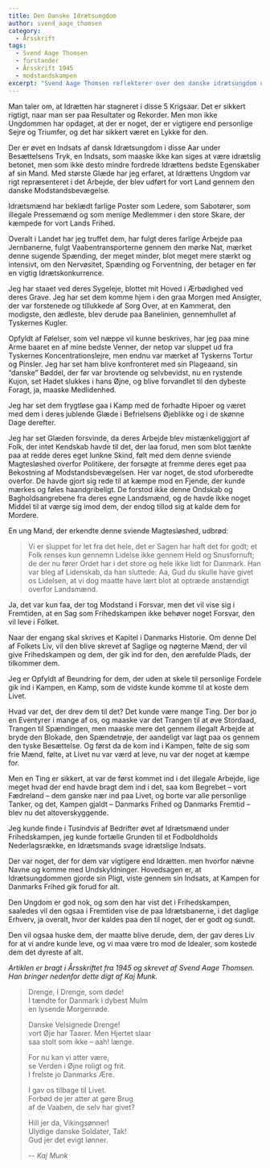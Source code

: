 ```yaml
---
title: Den Danske Idrætsungdom
author: svend_aage_thomsen
category:
  - Årsskrift
tags:
  - Svend Aage Thomsen
  - forstander
  - Årsskrift 1945
  - modstandskampen
excerpt: "Svend Aage Thomsen reflekterer over den danske idrætsungdom under krigen."
---
```


Man taler om, at Idrætten har stagneret i disse 5 Krigsaar. Det er sikkert rigtigt, naar man ser paa Resultater og Rekorder. Men mon ikke Ungdommen har opdaget, at der er noget, der er vigtigere end personlige Sejre og Triumfer, og det har sikkert været en Lykke for den.

Der er øvet en Indsats af dansk Idrætsungdom i disse Aar under Besættelsens Tryk, en Indsats, som maaske ikke kan siges at være idrætslig betonet, men som ikke desto mindre fordrede Idrættens bedste Egenskaber af sin Mand. Med største Glæde har jeg erfaret, at Idrættens Ungdom var rigt repræsenteret i det Arbejde, der blev udført for vort Land gennem den danske Modstandsbevægelse.

Idrætsmænd har beklædt farlige Poster som Ledere, som Sabotører, som illegale Pressemænd og som menige Medlemmer i den store Skare, der kæmpede for vort Lands Frihed.

Overalt i Landet har jeg truffet dem, har fulgt deres farlige Arbejde paa Jernbanerne, fulgt Vaabentransporterne gennem den mørke Nat, mærket denne sugende Spænding, der meget minder, blot meget mere stærkt og intensivt, om den Nervøsitet, Spænding og Forventning, der betager en før en vigtig Idrætskonkurrence.

Jeg har staaet ved deres Sygeleje, blottet mit Hoved i Ærbødighed ved deres Grave. Jeg har set dem komme hjem i den graa Morgen med Ansigter, der var forstenede og tillukkede af Sorg Over, at en Kammerat, den modigste, den ædleste, blev derude paa Banelinien, gennemhullet af Tyskernes Kugler.

Opfyldt af Følelser, som vel næppe vil kunne beskrives, har jeg paa mine Arme baaret en af mine bedste Venner, der netop var sluppet ud fra Tyskernes Koncentrationslejre, men endnu var mærket af Tyskerns Tortur og Pinsler. Jeg har set ham blive konfronteret med sin Plageaand, sin “danske” Bøddel, der før var brovtende og selvbevidst, nu en rystende Kujon, set Hadet slukkes i hans Øjne, og blive forvandlet til den dybeste Foragt, ја, maaske Medlidenhed.

Jeg har set dem frygtløse gaa i Kamp med de forhadte Hipoer og været med dem i deres jublende Glæde i Befrielsens Øjeblikke og i de skønne Dage derefter.

Jeg har set Glæden forsvinde, da deres Arbejde blev mistænkeliggjort af Folk, der intet Kendskab havde til det, der laa forud, men som blot tænkte paa at redde deres eget lunkne Skind, følt med dem denne sviende Magtesløshed overfor Politikere, der forsøgte at fremme deres eget paa Bekostning af Modstandsbevægelsen. Her var noget, de stod uforberedte overfor. De havde gjort sig rede til at kæmpe mod en Fjende, der kunde mærkes og føles haandgribeligt. De forstod ikke denne Ondskab og Bagholdsangrebene fra deres egne Landsmænd, og de havde ikke noget Middel til at værge sig imod dem, der endog tillod sig at kalde dem for Mordere.

En ung Mand, der erkendte denne sviende Magtesløshed, udbrød:

> Vi er sluppet for let fra det hele, det er Sagen har haft det for godt; et Folk renses kun gennemn Lidelse ikke gennem Held og Snusfornuft; de der nu fører Ordet har i det store og hele ikke lidt for Danmark. Han var bleg af Lidenskab, da han sluttede: Aa, Gud du skulle have givet os Lidelsen, at vi dog maatte have lært blot at optræde anstændigt overfor Landsmænd.

Ja, det var kun faa, der tog Modstand i Forsvar, men det vil vise sig i Fremtiden, at en Sag som Frihedskampen ikke behøver noget Forsvar, den vil leve i Folket.

Naar der engang skal skrives et Kapitel i Danmarks Historie. Om denne Del af Folkets Liv, vil den blive skrevet af Saglige og nøgterne Mænd, der vil give Frihedskampen og dem, der gik ind for den, den ærefulde Plads, der tilkommer dem.

Jeg er Opfyldt af Beundring for dem, der uden at skele til personlige Fordele gik ind i Kampen, en Kamp, som de vidste kunde komme til at koste dem Livet.

Hvad var det, der drev dem til det? Det kunde være mange Ting. Der bor jo en Eventyrer i mange af os, og maaske var det Trangen til at øve Stordaad, Trangen til Spændingen, men maaske mere det gennem illegalt Arbejde at bryde den Blokade, den Spændetrøje, der aandeligt var lagt paa os gennem den tyske Besættelse. Og først da de kom ind i Kampen, følte de sig som frie Mænd, følte, at Livet nu var værd at leve, nu var der noget at kæmpe for.

Men en Ting er sikkert, at var de først kommet ind i det illegale Arbejde, lige meget hvad der end havde bragt dem ind i det, saa kom Begrebet – vort Fædreland – dem ganske nær ind paa Livet, og borte var alle personlige Tanker, og det, Kampen gjaldt – Danmarks Frihed og Danmarks Fremtid – blev nu det altoverskyggende.

Jeg kunde finde i Tusindvis af Bedrifter øvet af Idrætsmænd under Frihedskampen, jeg kunde fortælle Grunden til et Fodboldholds Nederlagsrække, en Idrætsmands svage idrætslige Indsats.

Der var noget, der for dem var vigtigere end Idrætten. men hvorfor nævne Navne og komme med Undskyldninger. Hovedsagen er, at Idrætsungdommen gjorde sin Pligt, viste gennem sin Indsats, at Kampen for Danmarks Frihed gik forud for alt.

Den Ungdom er god nok, og som den har vist det i Frihedskampen, saaledes vil den ogsaa i Fremtiden vise de paa Idrætsbanerne, i det daglige Erhverv, ja overalt, hvor der kaldes paa den til noget, der er godt og sundt.

Den vil ogsaa huske dem, der maatte blive derude, dem, der gav deres Liv for at vi andre kunde leve, og vi maa være tro mod de Idealer, som kostede dem det dyreste af alt.

_Artiklen er bragt i Årsskriftet fra 1945 og skrevet af Svend Aage Thomsen. Han bringer nedenfor dette digt af Kaj Munk._

> Drenge, I Drenge, som døde!  
> I tændte for Danmark i dybest Mulm  
> en lysende Morgenrøde.
>
> Danske Velsignede Drenge!  
> vort Øje har Taarer. Men Hjertet slaar  
> saa stolt som ikke – aah! længe.
>
> For nu kan vi atter være,  
> se Verden i Øjne roligt og frit.  
> I frelste jo Danmarks Ære.
>
> I gav os tilbage til Livet.  
> Forbød de jer atter at gøre Brug  
> af de Vaaben, de selv har givet?
>
> Hill jer da, Vikingsønner!  
> Ulydige danske Soldater, Tak!  
> Gud jer det evigt lønner.
>
> -- <cite>Kaj Munk</cite>
